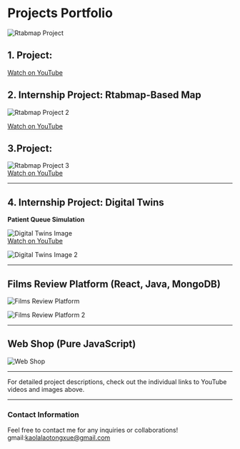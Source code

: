 # Projects Portfolio
![Rtabmap Project](https://github.com/user-attachments/assets/d3afe528-8b6e-4c6c-952e-272b03bd387f)  
## 1. Project: 

[Watch on YouTube](https://youtu.be/tltUpk8XZ5o)
## 2. Internship Project: Rtabmap-Based Map
![Rtabmap Project 2](https://github.com/user-attachments/assets/96b9818d-004b-4913-a684-c0d527268150)  

[Watch on YouTube](https://youtu.be/yrW31CblupQ)
## 3.Project: 
![Rtabmap Project 3](https://github.com/user-attachments/assets/017e2d2a-6075-458d-839d-1728f8221d8b)  
[Watch on YouTube](https://youtube.com/shorts/r0FatsllfV0?feature=share)

---

## 4. Internship Project: Digital Twins
**Patient Queue Simulation**

![Digital Twins Image](https://github.com/user-attachments/assets/70e6b2f1-e769-4f2a-bc8c-64138812ccf8)  
[Watch on YouTube](https://youtu.be/B7Z8EBj9Y_Q)

![Digital Twins Image 2](https://github.com/user-attachments/assets/c659e6fc-8331-48c5-9437-fcfc4c19f1a4)

---

## Films Review Platform (React, Java, MongoDB)

![Films Review Platform](https://github.com/user-attachments/assets/dfd85ea0-57f2-4994-bb22-4049233a35da)

![Films Review Platform 2](https://github.com/user-attachments/assets/e6366654-4a66-4c46-a4e0-5fea02e5fbdc)

---

## Web Shop (Pure JavaScript)

![Web Shop](https://github.com/user-attachments/assets/be1f31ca-5935-419e-812f-ea7335ef770a)

---

For detailed project descriptions, check out the individual links to YouTube videos and images above.

---

### Contact Information

Feel free to contact me for any inquiries or collaborations!
gmail:kaolalaotongxue@gmail.com
